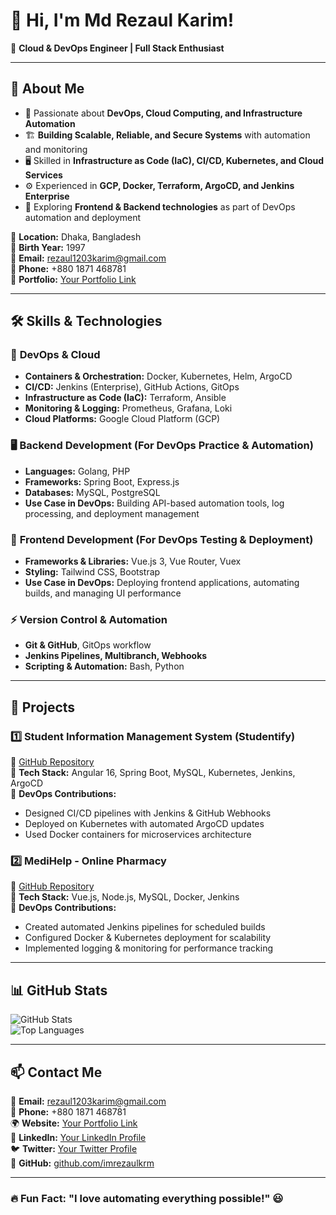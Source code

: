 # 👋 Hi, I'm Md Rezaul Karim!

🚀 **Cloud & DevOps Engineer | Full Stack Enthusiast**

---

## 🌟 About Me  
- 🎯 Passionate about **DevOps, Cloud Computing, and Infrastructure Automation**  
- 🏗 **Building Scalable, Reliable, and Secure Systems** with automation and monitoring  
- 🖥️ Skilled in **Infrastructure as Code (IaC), CI/CD, Kubernetes, and Cloud Services**  
- ⚙️ Experienced in **GCP, Docker, Terraform, ArgoCD, and Jenkins Enterprise**  
- 🎨 Exploring **Frontend & Backend technologies** as part of DevOps automation and deployment  

📍 **Location:** Dhaka, Bangladesh  
🎂 **Birth Year:** 1997  
📧 **Email:** rezaul1203karim@gmail.com  
📱 **Phone:** +880 1871 468781  
🔗 **Portfolio:** [Your Portfolio Link](#)  

---

## 🛠️ Skills & Technologies  

### 🚀 **DevOps & Cloud**  
- **Containers & Orchestration:** Docker, Kubernetes, Helm, ArgoCD  
- **CI/CD:** Jenkins (Enterprise), GitHub Actions, GitOps  
- **Infrastructure as Code (IaC):** Terraform, Ansible  
- **Monitoring & Logging:** Prometheus, Grafana, Loki  
- **Cloud Platforms:** Google Cloud Platform (GCP)  

### 🖥 **Backend Development (For DevOps Practice & Automation)**  
- **Languages:** Golang, PHP  
- **Frameworks:** Spring Boot, Express.js  
- **Databases:** MySQL, PostgreSQL  
- **Use Case in DevOps:** Building API-based automation tools, log processing, and deployment management  

### 🎨 **Frontend Development (For DevOps Testing & Deployment)**  
- **Frameworks & Libraries:** Vue.js 3, Vue Router, Vuex  
- **Styling:** Tailwind CSS, Bootstrap  
- **Use Case in DevOps:** Deploying frontend applications, automating builds, and managing UI performance  

### ⚡ **Version Control & Automation**  
- **Git & GitHub**, GitOps workflow  
- **Jenkins Pipelines, Multibranch, Webhooks**  
- **Scripting & Automation:** Bash, Python  

---

## 📂 Projects  

### 1️⃣ **Student Information Management System (Studentify)**  
🔗 [GitHub Repository](https://github.com/imrezaulkrm/Studentify.git)  
📌 **Tech Stack:** Angular 16, Spring Boot, MySQL, Kubernetes, Jenkins, ArgoCD  
🚀 **DevOps Contributions:**
- Designed CI/CD pipelines with Jenkins & GitHub Webhooks  
- Deployed on Kubernetes with automated ArgoCD updates  
- Used Docker containers for microservices architecture  

### 2️⃣ **MediHelp - Online Pharmacy**  
🔗 [GitHub Repository](https://github.com/imrezaulkrm/MediHelp.git)  
📌 **Tech Stack:** Vue.js, Node.js, MySQL, Docker, Jenkins  
🚀 **DevOps Contributions:**  
- Created automated Jenkins pipelines for scheduled builds  
- Configured Docker & Kubernetes deployment for scalability  
- Implemented logging & monitoring for performance tracking  

---

## 📊 GitHub Stats  

![GitHub Stats](https://github-readme-stats.vercel.app/api?username=imrezaulkrm&show_icons=true&theme=radical)  
![Top Languages](https://github-readme-stats.vercel.app/api/top-langs/?username=imrezaulkrm&layout=compact&theme=radical)  

---

## 📫 Contact Me  
📧 **Email:** rezaul1203karim@gmail.com  
📱 **Phone:** +880 1871 468781  
🌍 **Website:** [Your Portfolio Link](#)  
💼 **LinkedIn:** [Your LinkedIn Profile](#)  
🐦 **Twitter:** [Your Twitter Profile](#)  
📜 **GitHub:** [github.com/imrezaulkrm](https://github.com/imrezaulkrm)  

---

### 🔥 Fun Fact: "I love automating everything possible!" 😃
